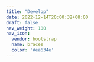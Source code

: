```yaml
---
title: "Develop"
date: 2022-12-14T20:00:32+08:00
draft: false
nav_weight: 100
nav_icon:
  vendor: bootstrap
  name: braces
  color: '#ea634e'
---
```


